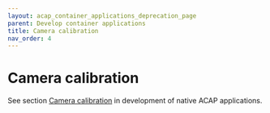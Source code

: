 ```yaml
---
layout: acap_container_applications_deprecation_page
parent: Develop container applications
title: Camera calibration
nav_order: 4
---
```


# Camera calibration

See section [Camera calibration](../develop/camera-calibration) in development
of native ACAP applications.
